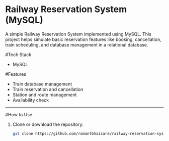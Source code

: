 # Railway Reservation System (MySQL)

A simple Railway Reservation System implemented using MySQL. This project helps simulate basic reservation features like booking, cancellation, train scheduling, and database management in a relational database.

#Tech Stack
- MySQL


#Features
- Train database management
- Train reservation and cancellation
- Station and route management
- Availability check

---

#How to Use
1. Clone or download the repository:
   ```bash
   git clone https://github.com/romantbhaisare/railway-reservation-system-mysql.git
